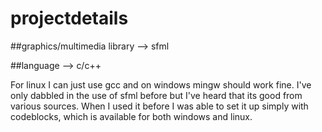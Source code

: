 projectdetails
==============

##graphics/multimedia library --> sfml

##language --> c/c++

For linux I can just use gcc and on windows mingw should work fine.
I've only dabbled in the use of sfml before but I've heard that its
good from various sources. When I used it before I was able to set
it up simply with codeblocks, which is available for both windows 
and linux.
